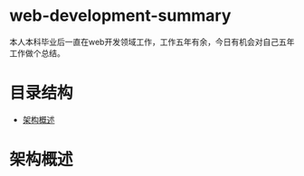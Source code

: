 # web-development-summary
本人本科毕业后一直在web开发领域工作，工作五年有余，今日有机会对自己五年工作做个总结。
# 目录结构
* <a href=“README.md#架构概述”>架构概述</a>



# <a name="架构概述">架构概述</a>
